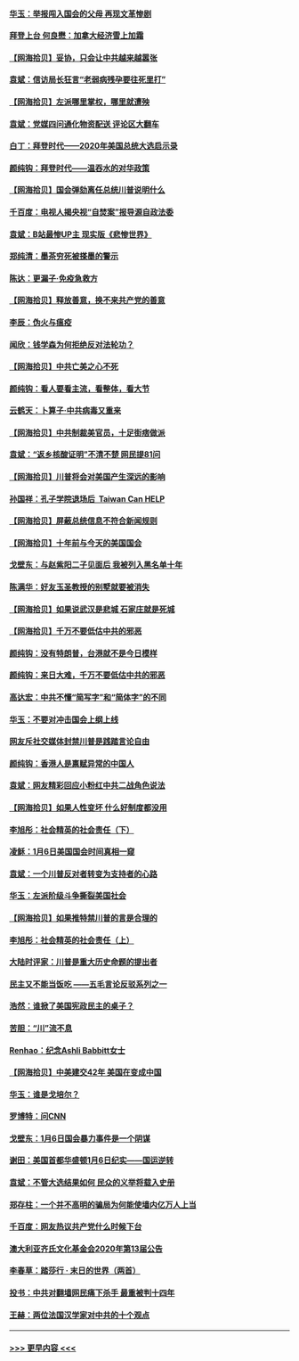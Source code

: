 #### [华玉：举报闯入国会的父母 再现文革惨剧](../pages/nsc993/n12719070.md?t=01291502) 
#### [拜登上台 何良懋：加拿大经济雪上加霜](../pages/nsc993/n12718943.md?t=01291502) 
#### [【网海拾贝】妥协，只会让中共越来越嚣张](../pages/nsc993/n12717392.md?t=01291502) 
#### [袁斌：信访局长狂言“老弱病残孕要往死里打”](../pages/nsc993/n12717343.md?t=01291502) 
#### [【网海拾贝】左派哪里掌权，哪里就遭殃](../pages/nsc993/n12715009.md?t=01291502) 
#### [袁斌：党媒四问通化物资配送 评论区大翻车](../pages/nsc993/n12714950.md?t=01291502) 
#### [白丁：拜登时代——2020年美国总统大选启示录](../pages/nsc993/n12714920.md?t=01291502) 
#### [颜纯钩：拜登时代——温吞水的对华政策](../pages/nsc993/n12713245.md?t=01291502) 
#### [【网海拾贝】国会弹劾离任总统川普说明什么](../pages/nsc993/n12712816.md?t=01291502) 
#### [千百度：电视人揭央视“自焚案”报导源自政法委](../pages/nsc993/n12709760.md?t=01291502) 
#### [袁斌：B站最惨UP主 现实版《悲惨世界》](../pages/nsc993/n12709686.md?t=01291502) 
#### [郑纯清：墨茶穷死被搽墨的警示](../pages/nsc993/n12709262.md?t=01291502) 
#### [陈达：更漏子·免疫急救方](../pages/nsc993/n12709244.md?t=01291502) 
#### [【网海拾贝】释放善意，换不来共产党的善意](../pages/nsc993/n12708361.md?t=01291502) 
#### [李辰：伪火与瘟疫](../pages/nsc993/n12707981.md?t=01291502) 
#### [闻欣：钱学森为何拒绝反对法轮功？](../pages/nsc993/n12707407.md?t=01291502) 
#### [【网海拾贝】中共亡美之心不死](../pages/nsc993/n12707621.md?t=01291502) 
#### [颜纯钩：看人要看主流，看整体，看大节](../pages/nsc993/n12707536.md?t=01291502) 
#### [云鹤天：卜算子‧中共病毒又重来](../pages/nsc993/n12707408.md?t=01291502) 
#### [【网海拾贝】中共制裁美官员，十足街痞做派](../pages/nsc993/n12705115.md?t=01291502) 
#### [袁斌：“返乡核酸证明”不清不楚 网民提81问](../pages/nsc993/n12704982.md?t=01291502) 
#### [【网海拾贝】川普将会对美国产生深远的影响](../pages/nsc993/n12703045.md?t=01291502) 
#### [孙国祥：孔子学院退场后  Taiwan Can HELP](../pages/nsc993/n12702430.md?t=01291502) 
#### [【网海拾贝】屏蔽总统信息不符合新闻规则](../pages/nsc993/n12699998.md?t=01291502) 
#### [【网海拾贝】十年前与今天的美国国会](../pages/nsc993/n12696993.md?t=01291502) 
#### [戈壁东：与赵紫阳二子见面后 我被列入黑名单十年](../pages/nsc993/n12696215.md?t=01291502) 
#### [陈满华：好友玉圣教授的别墅就要被消失](../pages/nsc993/n12695411.md?t=01291502) 
#### [【网海拾贝】如果说武汉是悲城 石家庄就是死城](../pages/nsc993/n12694589.md?t=01291502) 
#### [【网海拾贝】千万不要低估中共的邪恶](../pages/nsc993/n12692771.md?t=01291502) 
#### [颜纯钩：没有特朗普，台港就不是今日模样](../pages/nsc993/n12692678.md?t=01291502) 
#### [颜纯钩：来日大难，千万不要低估中共的邪恶](../pages/nsc993/n12692080.md?t=01291502) 
#### [高达宏：中共不懂“简写字”和“简体字”的不同](../pages/nsc993/n12692068.md?t=01291502) 
#### [华玉：不要对冲击国会上纲上线](../pages/nsc993/n12689948.md?t=01291502) 
#### [网友斥社交媒体封禁川普是践踏言论自由](../pages/nsc993/n12687482.md?t=01291502) 
#### [颜纯钩：香港人是禀赋异常的中国人](../pages/nsc993/n12685142.md?t=01291502) 
#### [袁斌：网友精彩回应小粉红中共二战角色说法](../pages/nsc993/n12684994.md?t=01291502) 
#### [【网海拾贝】如果人性变坏 什么好制度都没用](../pages/nsc993/n12683000.md?t=01291502) 
#### [李旭彤：社会精英的社会责任（下）](../pages/nsc993/n12680604.md?t=01291502) 
#### [凌稣：1月6日美国国会时间真相一窥](../pages/nsc993/n12682780.md?t=01291502) 
#### [袁斌：一个川普反对者转变为支持者的心路](../pages/nsc993/n12682700.md?t=01291502) 
#### [华玉：左派阶级斗争撕裂美国社会](../pages/nsc993/n12681226.md?t=01291502) 
#### [【网海拾贝】如果推特禁川普的言是合理的](../pages/nsc993/n12681232.md?t=01291502) 
#### [李旭彤：社会精英的社会责任（上）](../pages/nsc993/n12680501.md?t=01291502) 
#### [大陆时评家：川普是重大历史命题的提出者](../pages/nsc993/n12679904.md?t=01291502) 
#### [民主又不能当饭吃 ——五毛言论反驳系列之一](../pages/nsc993/n12679877.md?t=01291502) 
#### [浩然：谁掀了美国宪政民主的桌子？](../pages/nsc993/n12679850.md?t=01291502) 
#### [苦胆：“川”流不息](../pages/nsc993/n12678388.md?t=01291502) 
#### [Renhao：纪念Ashli Babbitt女士](../pages/nsc993/n12678359.md?t=01291502) 
#### [【网海拾贝】中美建交42年 美国在变成中国](../pages/nsc993/n12678324.md?t=01291502) 
#### [华玉：谁是戈培尔？](../pages/nsc993/n12677515.md?t=01291502) 
#### [罗博特：问CNN](../pages/nsc993/n12677172.md?t=01291502) 
#### [戈壁东：1月6日国会暴力事件是一个阴谋](../pages/nsc993/n12674639.md?t=01291502) 
#### [谢田：美国首都华盛顿1月6日纪实——国运逆转](../pages/nsc993/n12673190.md?t=01291502) 
#### [袁斌：不管大选结果如何 民众的义举将载入史册](../pages/nsc993/n12672787.md?t=01291502) 
#### [郑存柱：一个并不高明的骗局为何能使墙内亿万人上当](../pages/nsc993/n12671449.md?t=01291502) 
#### [千百度：网友热议共产党什么时候下台](../pages/nsc993/n12670442.md?t=01291502) 
#### [澳大利亚齐氏文化基金会2020年第13届公告](../pages/nsc993/n12670273.md?t=01291502) 
#### [李春草：踏莎行 · 末日的世界（两首）](../pages/nsc993/n12670253.md?t=01291502) 
#### [投书：中共对翻墙网民痛下杀手 最重被判十四年](../pages/nsc993/n12670190.md?t=01291502) 
#### [王赫：两位法国汉学家对中共的十个观点](../pages/nsc993/n12669593.md?t=01291502) 

----
#### [ >>> 更早内容 <<< ](../indexes/nsc993-earlier.md)

